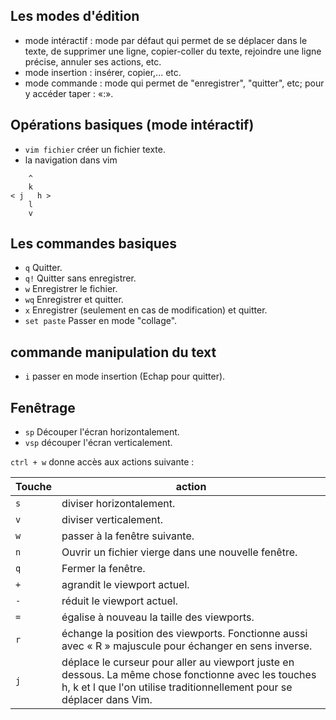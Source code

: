 ## Les modes d'édition

* mode intéractif : mode par défaut qui permet de se déplacer dans le texte, de supprimer une ligne, copier-coller du texte, rejoindre une ligne précise, annuler ses actions, etc.
* mode insertion : insérer, copier,... etc.
* mode commande : mode qui permet de "enregistrer", "quitter", etc; pour y accéder taper : «:».

## Opérations basiques (mode intéractif)

* `vim fichier` créer un fichier texte.
* la navigation dans vim 

```
    ^
    k
< j   h >
    l 
    v
```

## Les commandes basiques

* `q` Quitter.
* `q!` Quitter sans enregistrer.
* `w` Enregistrer le fichier.
* `wq` Enregistrer et quitter.
* `x` Enregistrer (seulement en cas de modification) et quitter.
* `set paste` Passer en mode "collage".

## commande manipulation du text

* `i` passer en mode insertion (Echap pour quitter).
 
## Fenêtrage

* `sp` Découper l'écran horizontalement.
* `vsp` découper l'écran verticalement.

`ctrl + w` donne accès aux actions suivante :

| Touche | action |
|---|---|
| `s` | diviser horizontalement. | 
| `v` | diviser verticalement. |
| `w` | passer à la fenêtre suivante. |
| `n` | Ouvrir un fichier vierge dans une nouvelle fenêtre. |
| `q` | Fermer la fenêtre. |
| `+` | agrandit le viewport actuel. |
| `-` | réduit le viewport actuel. |
| `=` | égalise à nouveau la taille des viewports. |
| `r` | échange la position des viewports. Fonctionne aussi avec « R » majuscule pour échanger en sens inverse. |
| `j` | déplace le curseur pour aller au viewport juste en dessous. La même chose fonctionne avec les touches h, k et l que l'on utilise traditionnellement pour se déplacer dans Vim. |
